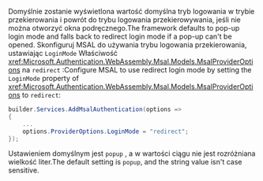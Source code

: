 <span data-ttu-id="40f7e-101">Domyślnie zostanie wyświetlona wartość domyślna tryb logowania w trybie przekierowania i powrót do trybu logowania przekierowywania, jeśli nie można otworzyć okna podręcznego.</span><span class="sxs-lookup"><span data-stu-id="40f7e-101">The framework defaults to pop-up login mode and falls back to redirect login mode if a pop-up can't be opened.</span></span> <span data-ttu-id="40f7e-102">Skonfiguruj MSAL do używania trybu logowania przekierowania, ustawiając `LoginMode` Właściwość <xref:Microsoft.Authentication.WebAssembly.Msal.Models.MsalProviderOptions> na `redirect` :</span><span class="sxs-lookup"><span data-stu-id="40f7e-102">Configure MSAL to use redirect login mode by setting the `LoginMode` property of <xref:Microsoft.Authentication.WebAssembly.Msal.Models.MsalProviderOptions> to `redirect`:</span></span>

```csharp
builder.Services.AddMsalAuthentication(options =>
{
    ...
    options.ProviderOptions.LoginMode = "redirect";
});
```

<span data-ttu-id="40f7e-103">Ustawieniem domyślnym jest `popup` , a w wartości ciągu nie jest rozróżniana wielkość liter.</span><span class="sxs-lookup"><span data-stu-id="40f7e-103">The default setting is `popup`, and the string value isn't case sensitive.</span></span>

